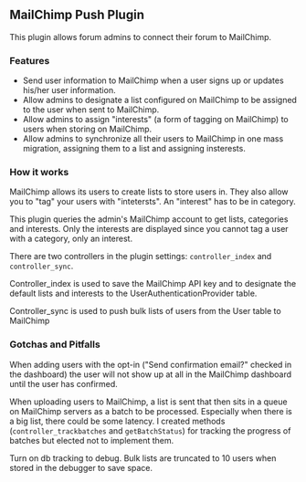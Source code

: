 ## MailChimp Push Plugin

This plugin allows forum admins to connect their forum to MailChimp.

### Features

 * Send user information to MailChimp when a user signs up or updates his/her user information.
 * Allow admins to designate a list configured on MailChimp to be assigned to the user when sent to MailChimp.
 * Allow admins to assign "interests" (a form of tagging on MailChimp) to users when storing on MailChimp.
 * Allow admins to synchronize all their users to MailChimp in one mass migration, assigning them to a list and assigning insterests.
 
### How it works

MailChimp allows its users to create lists to store users in. They also allow you to "tag" your users with "intetersts". An "interest" has to be in category.

This plugin queries the admin's MailChimp account to get lists, categories and interests. Only the interests are displayed since you cannot tag a user with a category, only an interest. 

There are two controllers in the plugin settings: `controller_index` and `controller_sync`. 

Controller_index is used to save the MailChimp API key and to designate the default lists and interests to the UserAuthenticationProvider table.

Controller_sync is used to push bulk lists of users from the User table to MailChimp


### Gotchas and Pitfalls

When adding users with the opt-in ("Send confirmation email?" checked in the dashboard) the user will not show up at all in the MailChimp dashboard until the user has confirmed.

When uploading users to MailChimp, a list is sent that then sits in a queue on MailChimp servers as a batch to be processed. Especially when there is a big list, there could be some latency. I created methods (`controller_trackbatches` and `getBatchStatus`) for tracking the progress of batches but elected not to implement them.

Turn on db tracking to debug. Bulk lists are truncated to 10 users when stored in the debugger to save space. 
